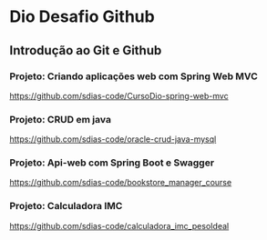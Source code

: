 # Dio Desafio Github

## Introdução ao Git e Github

### Projeto: Criando aplicações web com Spring Web MVC
https://github.com/sdias-code/CursoDio-spring-web-mvc

### Projeto: CRUD em java
https://github.com/sdias-code/oracle-crud-java-mysql

### Projeto: Api-web com Spring Boot e Swagger
https://github.com/sdias-code/bookstore_manager_course

### Projeto: Calculadora IMC
https://github.com/sdias-code/calculadora_imc_pesoIdeal